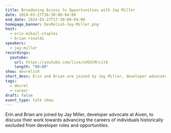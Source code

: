```yaml
---
title: Broadening Access to Opportunities with Jay Miller
date: 2024-03-27T16:30:00-04:00
end_date: 2024-03-27T17:30:00-04:00
homepage_banner: DevRelish-Jay-Miller.png
host: 
  - erin-mikail-staples
  - brian-rinaldi
speakers:
  - jay-miller
recordings:
  youtube:
    url: https://youtube.com/live/uVEUlMrcitA
    length: "00:00"
show: devrelish
short_desc: Erin and Brian are joined by Jay Miller, developer advocate at Aiven, to discuss their work towards advancing the careers of individuals historically excluded from developer roles and opportunities.
tags:
  - devrel
  - career
draft: false
event_type: talk show
---
```


Erin and Brian are joined by Jay Miller, developer advocate at Aiven, to discuss their work towards advancing the careers of individuals historically excluded from developer roles and opportunities.